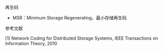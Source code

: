 再生码

* MSR：Minimum Storage Regenerating，最小存储再生码

参考文献

[1] Network Coding for Distributed Storage Systems, IEEE Transactions on Information Theory, 2010